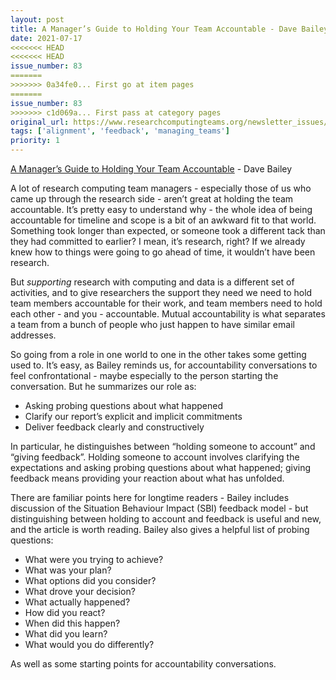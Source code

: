 ```yaml
---
layout: post
title: A Manager’s Guide to Holding Your Team Accountable - Dave Bailey
date: 2021-07-17
<<<<<<< HEAD
<<<<<<< HEAD
issue_number: 83
=======
>>>>>>> 0a34fe0... First go at item pages
=======
issue_number: 83
>>>>>>> c1d069a... First pass at category pages
original_url: https://www.researchcomputingteams.org/newsletter_issues/0083
tags: ['alignment', 'feedback', 'managing_teams']
priority: 1
---
```


<!-- markdownlint-disable MD033 -->
<!-- markdownlint-disable MD041 -->
<!-- markdownlint-disable MD049 -->

[A Manager’s Guide to Holding Your Team Accountable](https://medium.dave-bailey.com/a-manager-guide-to-holding-your-team-accountable-a05aac67294c) - Dave Bailey

A lot of research computing team managers - especially those of us who came up through the research side - aren’t great at holding the team accountable.  It’s pretty easy to understand why - the whole idea of being accountable for timeline and scope is a bit of an awkward fit to that world.  Something took longer than expected, or someone took a different tack than they had committed to earlier?   I mean, it’s research, right?  If we already knew how to things were going to go ahead of time, it wouldn’t have been research.

But *supporting* research with computing and data is a different set of activities, and to give researchers the support they need we need to hold team members accountable for their work, and team members need to hold each other - and you - accountable.  Mutual accountability is what separates a team from a bunch of people who just happen to have similar email addresses.

So going from a role in one world to one in the other takes some getting used to.  It’s easy, as Bailey reminds us, for accountability conversations to feel confrontational - maybe especially to the person starting the conversation.   But he summarizes our role as:

- Asking probing questions about what happened
- Clarify our report’s explicit and implicit commitments
- Deliver feedback clearly and constructively

In particular, he distinguishes between “holding someone to account” and “giving feedback”.  Holding someone to account involves clarifying the expectations and asking probing questions about what happened; giving feedback means providing your reaction about what has unfolded.

There are familiar points here for longtime readers - Bailey includes discussion of the Situation Behaviour Impact (SBI) feedback model - but distinguishing between holding to account and feedback is useful and new, and the article is worth reading.  Bailey also gives a helpful list of probing questions:

- What were you trying to achieve?
- What was your plan?
- What options did you consider?
- What drove your decision?
- What actually happened?
- How did you react?
- When did this happen?
- What did you learn?
- What would you do differently?

As well as some starting points for accountability conversations.
